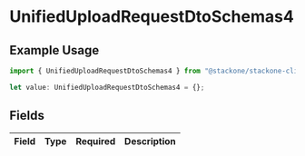 # UnifiedUploadRequestDtoSchemas4

## Example Usage

```typescript
import { UnifiedUploadRequestDtoSchemas4 } from "@stackone/stackone-client-ts/sdk/models/shared";

let value: UnifiedUploadRequestDtoSchemas4 = {};
```

## Fields

| Field       | Type        | Required    | Description |
| ----------- | ----------- | ----------- | ----------- |